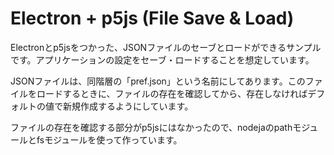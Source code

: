 # Electron + p5js (File Save & Load)

Electronとp5jsをつかった、JSONファイルのセーブとロードができるサンプルです。アプリケーションの設定をセーブ・ロードすることを想定しています。

JSONファイルは、同階層の「pref.json」という名前にしてあります。このファイルをロードするときに、ファイルの存在を確認してから、存在しなければデフォルトの値で新規作成するようにしています。

ファイルの存在を確認する部分がp5jsにはなかったので、nodejaのpathモジュールとfsモジュールを使って作っています。